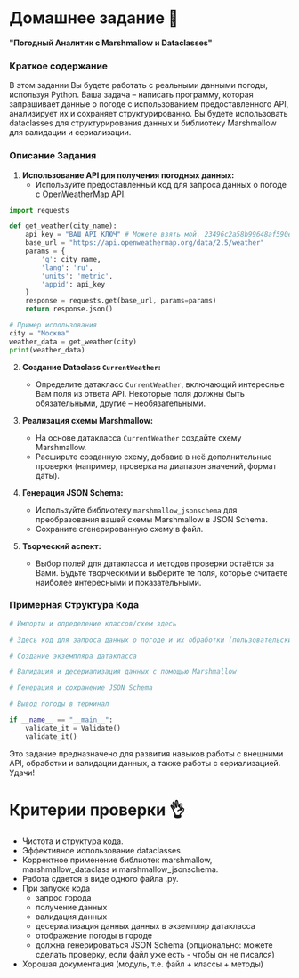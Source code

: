# Домашнее задание 📃

**"Погодный Аналитик с Marshmallow и Dataclasses"**

### Краткое содержание
В этом задании Вы будете работать с реальными данными погоды, используя Python. Ваша задача – написать программу, которая запрашивает данные о погоде с использованием предоставленного API, анализирует их и сохраняет структурированно. Вы будете использовать dataclasses для структурирования данных и библиотеку Marshmallow для валидации и сериализации.

### Описание Задания
1. **Использование API для получения погодных данных:**
   - Используйте предоставленный код для запроса данных о погоде с OpenWeatherMap API.

```python
import requests

def get_weather(city_name):
    api_key = "ВАШ_API_КЛЮЧ" # Можете взять мой. 23496c2a58b99648af590ee8a29c5348
    base_url = "https://api.openweathermap.org/data/2.5/weather"
    params = {
        'q': city_name,
        'lang': 'ru',
        'units': 'metric',
        'appid': api_key
    }
    response = requests.get(base_url, params=params)
    return response.json()

# Пример использования
city = "Москва"
weather_data = get_weather(city)
print(weather_data)

```


2. **Создание Dataclass `CurrentWeather`:**
   - Определите датакласс `CurrentWeather`, включающий интересные Вам поля из ответа API. Некоторые поля должны быть обязательными, другие – необязательными.

3. **Реализация схемы Marshmallow:**
   - На основе датакласса `CurrentWeather` создайте схему Marshmallow.
   - Расширьте созданную схему, добавив в неё дополнительные проверки (например, проверка на диапазон значений, формат даты).

4. **Генерация JSON Schema:**
   - Используйте библиотеку `marshmallow_jsonschema` для преобразования вашей схемы Marshmallow в JSON Schema.
   - Сохраните сгенерированную схему в файл.

5. **Творческий аспект:**
   - Выбор полей для датакласса и методов проверки остаётся за Вами. Будьте творческими и выберите те поля, которые считаете наиболее интересными и показательными.


### Примерная Структура Кода
```python
# Импорты и определение классов/схем здесь

# Здесь код для запроса данных о погоде и их обработки (пользовательский ввод через инпут)

# Создание экземпляра датакласса

# Валидация и десериализация данных с помощью Marshmallow

# Генерация и сохранение JSON Schema

# Вывод погоды в терминал

if __name__ == "__main__":
    validate_it = Validate()
    validate_it()
```

Это задание предназначено для развития навыков работы с внешними API, обработки и валидации данных, а также работы с сериализацией. Удачи!

# Критерии проверки 👌

- Чистота и структура кода.
- Эффективное использование dataclasses.
- Корректное применение библиотек marshmallow, marshmallow_dataclass и marshmallow_jsonschema.
- Работа сдается в виде одного файла .py.
- При запуске кода 
	- запрос города
	- получение данных
	- валидация данных
	- десериализация данных данных в экземпляр датакласса
	- отображение погоды в городе
	- должна генерироваться JSON Schema (опционально: можете сделать проверку, если файл уже есть - чтобы он не писался)
- Хорошая документация (модуль, т.е. файл + классы + методы)